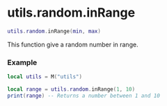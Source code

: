 # utils.random.inRange

```lua
utils.random.inRange(min, max)
```
This function give a random number in range.

### Example
```lua
local utils = M("utils")

local range = utils.random.inRange(1, 10)
print(range) -- Returns a number between 1 and 10
```